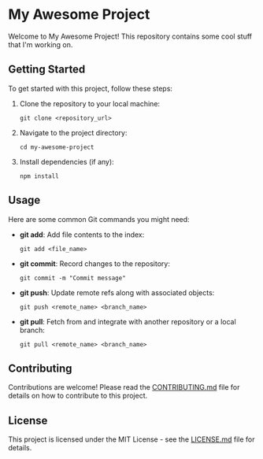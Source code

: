 # My Awesome Project

Welcome to My Awesome Project! This repository contains some cool stuff that I'm working on.

## Getting Started

To get started with this project, follow these steps:

1. Clone the repository to your local machine:

    ```
    git clone <repository_url>
    ```

2. Navigate to the project directory:

    ```
    cd my-awesome-project
    ```

3. Install dependencies (if any):

    ```
    npm install
    ```

## Usage

Here are some common Git commands you might need:

- **git add**: Add file contents to the index:

    ```
    git add <file_name>
    ```

- **git commit**: Record changes to the repository:

    ```
    git commit -m "Commit message"
    ```

- **git push**: Update remote refs along with associated objects:

    ```
    git push <remote_name> <branch_name>
    ```

- **git pull**: Fetch from and integrate with another repository or a local branch:

    ```
    git pull <remote_name> <branch_name>
    ```

## Contributing

Contributions are welcome! Please read the [CONTRIBUTING.md](CONTRIBUTING.md) file for details on how to contribute to this project.

## License

This project is licensed under the MIT License - see the [LICENSE.md](LICENSE.md) file for details.
